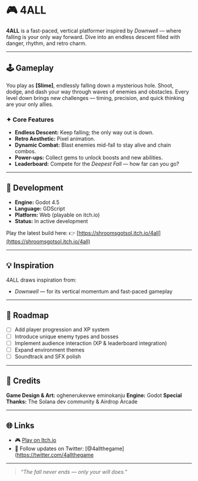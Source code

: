 # 🎮 4ALL

**4ALL** is a fast-paced, vertical platformer inspired by *Downwell* — where falling is your only way forward.
Dive into an endless descent filled with danger, rhythm, and retro charm.

---

## 🕹️ Gameplay

You play as **[Slime]**, endlessly falling down a mysterious hole.
Shoot, dodge, and dash your way through waves of enemies and obstacles.
Every level down brings new challenges — timing, precision, and quick thinking are your only allies.

### ✦ Core Features

* **Endless Descent:** Keep falling; the only way out is down.
* **Retro Aesthetic:** Pixel animation.
* **Dynamic Combat:** Blast enemies mid-fall to stay alive and chain combos.
* **Power-ups:** Collect gems to unlock boosts and new abilities.
* **Leaderboard:** Compete for the *Deepest Fall* — how far can you go?

---

## 🧩 Development

* **Engine:** Godot 4.5
* **Language:** GDScript
* **Platform:** Web (playable on itch.io)
* **Status:** In active development

Play the latest build here:
👉 [https://shroomsgotsol.itch.io/4all](https://shroomsgotsol.itch.io/4all)

---

## 💡 Inspiration

4ALL draws inspiration from:

* *Downwell* — for its vertical momentum and fast-paced gameplay

---

## 🧱 Roadmap

* [ ] Add player progression and XP system
* [ ] Introduce unique enemy types and bosses
* [ ] Implement audience interaction (XP & leaderboard integration)
* [ ] Expand environment themes
* [ ] Soundtrack and SFX polish

---

## 👾 Credits

**Game Design & Art:** oghenerukevwe eminokanju
**Engine:** Godot
**Special Thanks:** The Solana dev community & Airdrop Arcade

---

## 🌐 Links

* 🎮 [Play on Itch.io](https://shroomsgotsol.itch.io/4all)
* 🧵 Follow updates on Twitter: [@4allthegame](https://twitter.com/4allthegame

---

> *“The fall never ends — only your will does.”*

